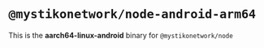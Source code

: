 # `@mystikonetwork/node-android-arm64`

This is the **aarch64-linux-android** binary for `@mystikonetwork/node`
